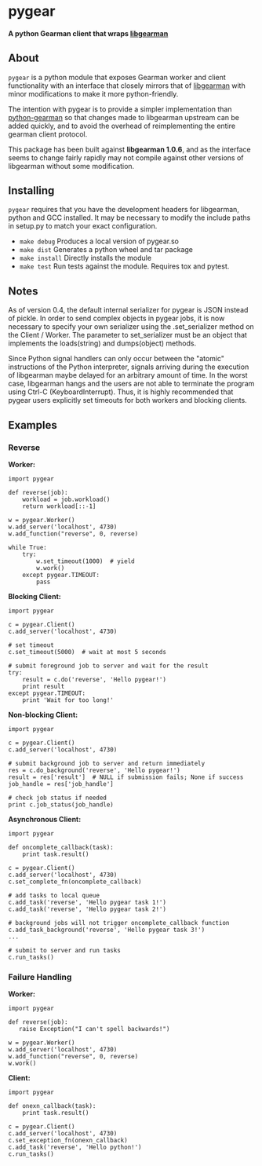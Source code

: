 # pygear
#### A python Gearman client that wraps [libgearman](http://gearman.info/libgearman/)

## About

`pygear` is a python module that exposes Gearman worker and client
functionality with an interface that closely mirrors that of
[libgearman](http://gearman.info/libgearman/) with minor modifications
to make it more python-friendly.

The intention with pygear is to provide a simpler implementation than
[python-gearman](https://github.com/Yelp/python-gearman) so that
changes made to libgearman upstream can be added quickly, and to avoid
the overhead of reimplementing the entire gearman client protocol.

This package has been built against **libgearman 1.0.6**, and as the
interface seems to change fairly rapidly may not compile against other
versions of libgearman without some modification.

## Installing

`pygear` requires that you have the development headers for libgearman,
python and GCC installed. It may be necessary to modify the include
paths in setup.py to match your exact configuration.

- `make debug` Produces a local version of pygear.so
- `make dist` Generates a python wheel and tar package
- `make install` Directly installs the module
- `make test` Run tests against the module. Requires tox and pytest.

## Notes

As of version 0.4, the default internal serializer for pygear is JSON
instead of pickle. In order to send complex objects in pygear jobs, it
is now necessary to specify your own serializer using the .set_serializer
method on the Client / Worker. The parameter to set_serializer must be
an object that implements the loads(string) and dumps(object) methods.

Since Python signal handlers can only occur between the "atomic" instructions
of the Python interpreter, signals arriving during the execution of
libgearman maybe delayed for an arbitrary amount of time. In the worst case,
libgearman hangs and the users are not able to terminate the program using
Ctrl-C (KeyboardInterrupt). Thus, it is highly recommended that pygear
users explicitly set timeouts for both workers and blocking clients.


## Examples

### Reverse

**Worker:**

    import pygear

    def reverse(job):
        workload = job.workload()
        return workload[::-1]

    w = pygear.Worker()
    w.add_server('localhost', 4730)
    w.add_function("reverse", 0, reverse)

    while True:
        try:
            w.set_timeout(1000)  # yield
            w.work()
        except pygear.TIMEOUT:
            pass


**Blocking Client:**

    import pygear

    c = pygear.Client()
    c.add_server('localhost', 4730)

    # set timeout
    c.set_timeout(5000)  # wait at most 5 seconds

    # submit foreground job to server and wait for the result
    try:
        result = c.do('reverse', 'Hello pygear!')
        print result
    except pygear.TIMEOUT:
        print 'Wait for too long!'


**Non-blocking Client:**

    import pygear
    
    c = pygear.Client()
    c.add_server('localhost', 4730)

    # submit background job to server and return immediately
    res = c.do_background('reverse', 'Hello pygear!')
    result = res['result']  # NULL if submission fails; None if success
    job_handle = res['job_handle']

    # check job status if needed
    print c.job_status(job_handle)


**Asynchronous Client:**

    import pygear

    def oncomplete_callback(task):
        print task.result()

    c = pygear.Client()
    c.add_server('localhost', 4730)
    c.set_complete_fn(oncomplete_callback)

    # add tasks to local queue
    c.add_task('reverse', 'Hello pygear task 1!')
    c.add_task('reverse', 'Hello pygear task 2!')

    # background jobs will not trigger oncomplete_callback function
    c.add_task_background('reverse', 'Hello pygear task 3!')
    ...

    # submit to server and run tasks
    c.run_tasks()


### Failure Handling

**Worker:**

    import pygear

    def reverse(job):
       raise Exception("I can't spell backwards!")

    w = pygear.Worker()
    w.add_server('localhost', 4730)
    w.add_function("reverse", 0, reverse)
    w.work()


**Client:**

    import pygear

    def onexn_callback(task):
        print task.result()

    c = pygear.Client()
    c.add_server('localhost', 4730)
    c.set_exception_fn(onexn_callback)
    c.add_task('reverse', 'Hello python!')
    c.run_tasks()
